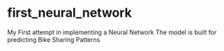 # first_neural_network
My First attempt in implementing a Neural Network
The model is built for predicting Bike Sharing Patterns
